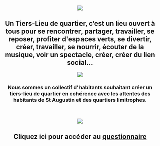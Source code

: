 <div align="center" >
<p align="center" style="margin-top:50px">
  <img src="/tl_staug/questionnaire_titre.png" />
</p>
<h2>Un Tiers-Lieu de quartier, c’est un lieu ouvert à tous pour se rencontrer, partager, travailler, se reposer, profiter d'espaces verts, se divertir, créer, travailler, se nourrir, écouter de la musique, voir un spectacle, créer, créer du lien social…</h2>

  
  
  
<p align="center">
  <img src="/tl_staug/questionnaire_fond.png" />
</p>
 
  
<h3>Nous sommes un collectif d'habitants souhaitant créer un tiers-lieu de quartier en cohérence avec les attentes des habitants de St Augustin et des quartiers limitrophes.</h3>

 <p align="center" style="margin-top:50px">
  <a href="https://framaforms.org/creons-un-tiers-lieu-de-quartier-ensemble-1629557305"><img src="/tl_staug/questionnaire_lien.png" /></a>
</p>
  <h2>Cliquez ici pour accéder au
  <a href="https://framaforms.org/creons-un-tiers-lieu-de-quartier-ensemble-1629557305">questionnaire</a>
  

